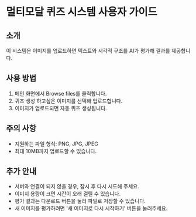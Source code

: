 # 멀티모달 퀴즈 시스템 사용자 가이드

## 소개
이 시스템은 이미지를 업로드하면 텍스트와 시각적 구조를 AI가 평가해 결과를 제공합니다.

## 사용 방법
1. 메인 화면에서 Browse files를 클릭합니다.
2. 퀴즈 생성 하고싶은 이미지를 선택해 업로드합니다.
3. 이미지가 업로드되면 자동 퀴즈 생성됩니다.

## 주의 사항
- 지원하는 파일 형식: PNG, JPG, JPEG
- 최대 10MB까지 업로드할 수 있습니다.

## 추가 안내
- 서버와 연결이 되지 않을 경우, 잠시 후 다시 시도해 주세요.
- 이미지 용량이 크면 시간이 오래 걸릴 수 있습니다.
- 평가 결과는 다운로드 버튼을 눌러 파일로 저장할 수 있습니다.
- 새 이미지를 평가하려면 '새 이미지로 다시 시작하기' 버튼을 눌러주세요.
